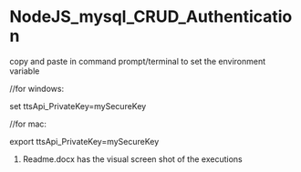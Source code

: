 # NodeJS_mysql_CRUD_Authentication
copy and paste in command prompt/terminal to set the environment variable

//for windows:

set ttsApi_PrivateKey=mySecureKey

//for mac:

export ttsApi_PrivateKey=mySecureKey

1. Readme.docx has the visual screen shot of the executions
